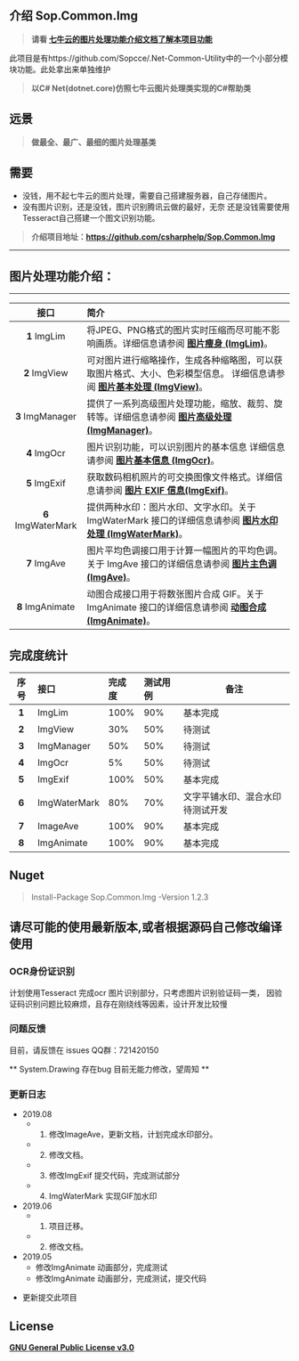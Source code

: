 ## 介绍  Sop.Common.Img
 > **请看 [七牛云的图片处理功能介绍文档了解本项目功能](https://developer.qiniu.com/dora/manual/3683/img-directions-for-use)**

此项目是有https://github.com/Sopcce/.Net-Common-Utility中的一个小部分模块功能。此处拿出来单独维护
 > **以C# Net(dotnet.core)仿照七牛云图片处理类实现的C#帮助类**

## 远景
>   **做最全、最广、最细的图片处理基类**

## 需要
- 没钱，用不起七牛云的图片处理，需要自己搭建服务器，自己存储图片。
- 没有图片识别，还是没钱，图片识别腾讯云做的最好，无奈 还是没钱需要使用Tesseract自己搭建一个图文识别功能。
> **介绍项目地址：https://github.com/csharphelp/Sop.Common.Img**

----
## 图片处理功能介绍：

----

| 接口  | 简介   |   
|:------: | :------------------------------  |
|**1** ImgLim      | 将JPEG、PNG格式的图片实时压缩而尽可能不影响画质。详细信息请参阅  [**图片瘦身 (ImgLim)**](https://github.com/csharphelp/Sop.Common.Img/wiki/image-thin-body-imageslim)。  |  
|**2** ImgView |可对图片进行缩略操作，生成各种缩略图，可以获取图片格式、大小、色彩模型信息。 详细信息请参阅 [**图片基本处理 (ImgView)**](https://github.com/csharphelp/Sop.Common.Img/wiki/basic-processing-images-imageview)。   |   
|**3** ImgManager|提供了一系列高级图片处理功能，缩放、裁剪、旋转等。详细信息请参阅 [**图片高级处理 (ImgManager)**](https://github.com/csharphelp/Sop.Common.Img/wiki/the-advanced-treatment-of-images-imagemogr)。   |   
|**4** ImgOcr        |  图片识别功能，可以识别图片的基本信息 详细信息请参阅 [**图片基本信息 (ImgOcr)**](https://github.com/csharphelp/Sop.Common.Img/wiki/pictures-basic-information-imageinfo)。 |  
|**5** ImgExif  | 获取数码相机照片的可交换图像文件格式。详细信息请参阅 [**图片 EXIF 信息(ImgExif)**]([exif](https://github.com/csharphelp/Sop.Common.Img/wiki/exif))。 |  
|**6** ImgWaterMark| 提供两种水印：图片水印、文字水印。关于 ImgWaterMark 接口的详细信息请参阅 [**图片水印处理 (ImgWaterMark)**](https://github.com/csharphelp/Sop.Common.Img/wiki/image-watermarking-processing-watermark)。 |  
|**7** ImgAve        |图片平均色调接口用于计算一幅图片的平均色调。关于 ImgAve 接口的详细信息请参阅  [**图片主色调 (ImgAve)**](https://github.com/csharphelp/Sop.Common.Img/wiki/image-average-hue-imageave)。 |  
|**8** ImgAnimate        |    动图合成接口用于将数张图片合成 GIF。关于 ImgAnimate 接口的详细信息请参阅 [**动图合成 (ImgAnimate)**](https://github.com/csharphelp/Sop.Common.Img/wiki/animate)。 |  



## 完成度统计

|**序号**|**接口**|**完成度**|**测试用例** | **备注**     |
|:--:  |:-----    | :---|:----  |-------  |
|**1** |ImgLim      |100%  |  90%   |基本完成 |   
|**2** |ImgView     |30%   |  50%   |待测试   |    
|**3** |ImgManager  |50%   |  50%   |待测试   |   
|**4** |ImgOcr      |5%    |  50%   |待测试   |   
|**5** |ImgExif     |100%   |  50%   |基本完成   |   
|**6** |ImgWaterMark|80%   |  70%   | 文字平铺水印、混合水印待测试开发|
|**7** |ImageAve    |100%  |  90%   |基本完成 |   
|**8** |ImgAnimate  |100%  |  90%   |基本完成 |   

 

## Nuget

> Install-Package Sop.Common.Img -Version 1.2.3


## 请尽可能的使用最新版本,或者根据源码自己修改编译使用

### OCR身份证识别
 
 计划使用Tesseract 完成ocr 图片识别部分，只考虑图片识别验证码一类，
因验证码识别问题比较麻烦，且存在刚绕线等因素，设计开发比较慢

### 问题反馈
目前，请反馈在 issues
QQ群：721420150

 ** System.Drawing 存在bug 目前无能力修改，望周知 **

### 更新日志


+ 2019.08
  + 1. 修改ImageAve，更新文档，计划完成水印部分。
  + 2. 修改文档。
  + 3. 修改ImgExif 提交代码，完成测试部分
  + 4. ImgWaterMark 实现GIF加水印
+ 2019.06
  + 1. 项目迁移。
  + 2. 修改文档。
+ 2019.05
    * 修改ImgAnimate 动画部分，完成测试
    * 修改ImgAnimate 动画部分，完成测试，提交代码
-  更新提交此项目


## License
[**GNU General Public License v3.0**](https://github.com/csharphelp/Sop.Common.Img/blob/master/LICENSE)
